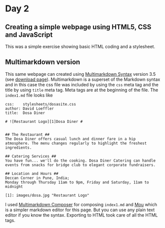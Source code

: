 # Day 2 #

## Creating a simple webpage using HTML5, CSS and JavaScript ##

This was a simple exercise showing basic HTML coding and a stylesheet.

## Multimarkdown version ##
This same webpage can created using [Multimarkdown Syntax] version 3.5 (see [download page]).  Multimarkdown is a superset of the Markdown syntax and in this case the css file was included by using the `css` meta tag  and the title by using `title` meta tag. Meta tags are at the beginning of the file. The `index1.md` file looks like 

    css:	stylesheets/dosasite.css
    author:	David Loeffler
    title:	Dosa Diner
    
    # ![Restaurant Logo][1]Dosa Diner #
    
    
    ## The Restaurant ##
    The Dosa Diner offers casual lunch and dinner fare in a hip atmosphere. The menu changes regularly to highlight the freshest ingredients.
    
    ## Catering Services ##
    You have fun... we'll do the cooking. Dosa Diner Catering can handle events from snacks for bridge club to elegant corporate fundraisers.
    
    ## Location and Hours ##
    Deccan Corner in Pune, India;
    Monday through Thursday 11am to 9pm, Friday and Saturday, 11am to midnight
    
    [1]: images/dosa.jpg "Restaurant Logo"

I used [Multimarkdown Composer] for composing `index1.md` and [Mou] which is a simpler markdown editor for this page. But you can use any plain text editor if you know the syntax. Exporting to HTML took care of all the HTML tags.  

[Multimarkdown Syntax]: http://fletcherpenney.net/multimarkdown/
[download page]: https://github.com/fletcher/peg-multimarkdown/downloads/
[Multimarkdown Composer]: http://multimarkdown.com/ "Multimarkdown and Markdown editor"
[Mou]: http://mouapp.com/ "Markdown editor"